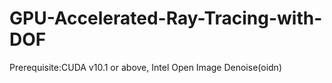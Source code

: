 # GPU-Accelerated-Ray-Tracing-with-DOF
Prerequisite:CUDA v10.1 or above, Intel Open Image Denoise(oidn) 
